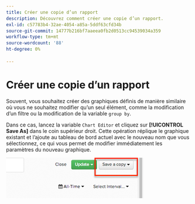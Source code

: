 ```yaml
---
title: Créer une copie d’un rapport
description: Découvrez comment créer une copie d’un rapport.
exl-id: c57783b4-32ae-4054-a85a-5ddf63cfd34b
source-git-commit: 14777b216bf7aaeea0fb2d0513cc94539034a359
workflow-type: tm+mt
source-wordcount: '88'
ht-degree: 0%

---
```


# Créer une copie d’un rapport

Souvent, vous souhaitez créer des graphiques définis de manière similaire où vous ne souhaitez modifier qu’un seul élément, comme la modification d’un filtre ou la modification de la variable `group by`.

Dans ce cas, lancez la variable `Chart Editor` et cliquez sur **[!UICONTROL Save As]** dans le coin supérieur droit. Cette opération réplique le graphique existant et l’ajoute au tableau de bord actuel avec le nouveau nom que vous sélectionnez, ce qui vous permet de modifier immédiatement les paramètres du nouveau graphique.

![](../../assets/create-report-copy.png)

